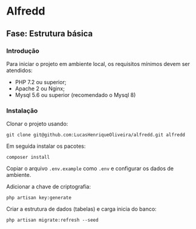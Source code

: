 # Alfredd

## Fase: Estrutura básica

### Introdução

Para iniciar o projeto em ambiente local, os requisitos mínimos devem ser atendidos:

* PHP 7.2 ou superior;
* Apache 2 ou Nginx;
* Mysql 5.6 ou superior (recomendado o Mysql 8)

### Instalação

Clonar o projeto usando:

`git clone git@github.com:LucasHenriqueOliveira/alfredd.git alfredd`
 
Em seguida instalar os pacotes:

`composer install`

Copiar o arquivo `.env.example` como `.env` e configurar os dados de ambiente.

Adicionar a chave de criptografia:

`php artisan key:generate`

Criar a estrutura de dados (tabelas) e carga inicia do banco:

`php artisan migrate:refresh --seed`